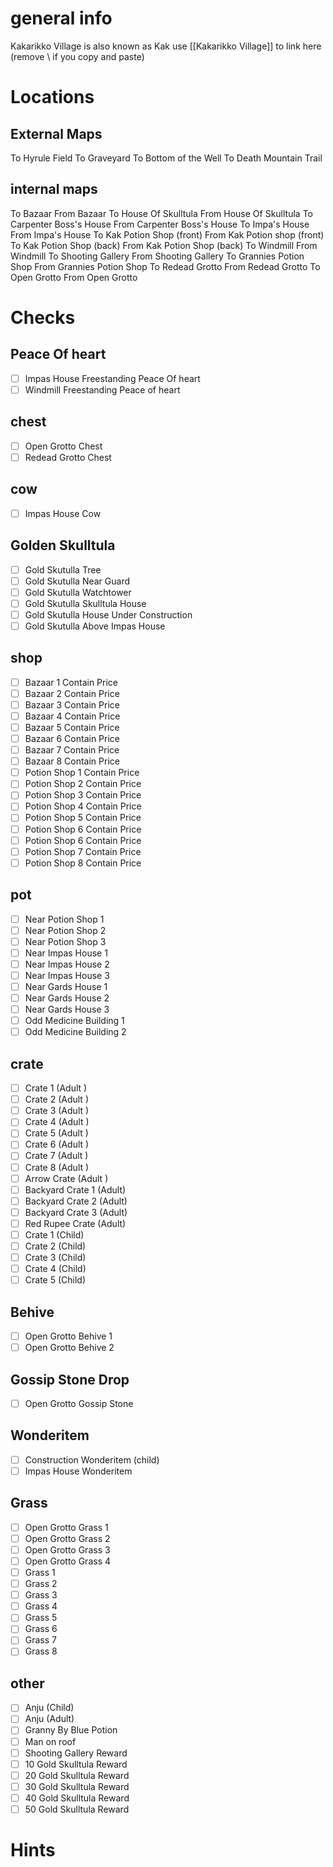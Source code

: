 # general info 
Kakarikko Village is also known as Kak use \[\[Kakarikko Village]] to link here (remove \\ if you copy and paste)
# Locations
## External Maps
To Hyrule Field
To Graveyard
To Bottom of the Well
To Death Mountain Trail
## internal maps
To Bazaar
From Bazaar
To House Of Skulltula
From House Of Skulltula
To Carpenter Boss's House
From Carpenter Boss's House
To Impa's House
From Impa's House
To Kak Potion Shop (front)
From Kak Potion shop (front)
To Kak Potion Shop (back)
From Kak Potion Shop (back)
To Windmill 
From Windmill
To Shooting Gallery
From Shooting Gallery
To Grannies Potion Shop
From Grannies Potion Shop
To Redead Grotto
From Redead Grotto
To Open Grotto
From Open Grotto
# Checks
## Peace Of heart
- [ ] Impas House Freestanding Peace Of heart
- [ ] Windmill Freestanding Peace of heart
## chest
- [ ] Open Grotto Chest
- [ ] Redead Grotto Chest
## cow
- [ ] Impas House Cow
## Golden Skulltula
- [ ] Gold Skutulla Tree
- [ ] Gold Skutulla Near Guard
- [ ] Gold Skutulla Watchtower
- [ ] Gold Skutulla Skulltula House
- [ ] Gold Skutulla House Under Construction
- [ ] Gold Skutulla Above Impas House
## shop
- [ ] Bazaar 1 Contain   Price
- [ ] Bazaar 2 Contain   Price
- [ ] Bazaar 3 Contain   Price
- [ ] Bazaar 4 Contain   Price
- [ ] Bazaar 5 Contain   Price
- [ ] Bazaar 6 Contain   Price
- [ ] Bazaar 7 Contain   Price
- [ ] Bazaar 8 Contain   Price
- [ ] Potion Shop 1 Contain   Price
- [ ] Potion Shop 2 Contain   Price
- [ ] Potion Shop 3 Contain   Price
- [ ] Potion Shop 4 Contain   Price
- [ ] Potion Shop 5 Contain   Price
- [ ] Potion Shop 6 Contain   Price
- [ ] Potion Shop 6 Contain   Price
- [ ] Potion Shop 7 Contain   Price
- [ ] Potion Shop 8 Contain   Price
## pot
- [ ] Near Potion Shop 1
- [ ] Near Potion Shop 2
- [ ] Near Potion Shop 3
- [ ] Near Impas House 1
- [ ] Near Impas House 2
- [ ] Near Impas House 3
- [ ] Near Gards House 1
- [ ] Near Gards House 2
- [ ] Near Gards House 3
- [ ] Odd Medicine Building 1
- [ ] Odd Medicine Building 2
## crate
- [ ] Crate  1 (Adult )
- [ ] Crate  2 (Adult )
- [ ] Crate  3 (Adult )
- [ ] Crate  4 (Adult )
- [ ] Crate  5 (Adult )
- [ ] Crate  6 (Adult )
- [ ] Crate  7 (Adult )
- [ ] Crate  8 (Adult )
- [ ] Arrow Crate  (Adult )
- [ ] Backyard Crate 1 (Adult)
- [ ] Backyard Crate 2 (Adult)
- [ ] Backyard Crate 3 (Adult)
- [ ] Red Rupee Crate  (Adult)
- [ ] Crate 1 (Child)
- [ ] Crate 2 (Child)
- [ ] Crate 3 (Child)
- [ ] Crate 4 (Child)
- [ ] Crate 5 (Child)
## Behive
- [ ] Open Grotto Behive 1
- [ ] Open Grotto Behive 2
## Gossip Stone Drop
- [ ] Open Grotto Gossip Stone
## Wonderitem
- [ ] Construction Wonderitem (child)
- [ ] Impas House Wonderitem
## Grass
- [ ] Open Grotto Grass 1
- [ ] Open Grotto Grass 2
- [ ] Open Grotto Grass 3
- [ ] Open Grotto Grass 4
- [ ] Grass 1
- [ ] Grass 2
- [ ] Grass 3
- [ ] Grass 4
- [ ] Grass 5
- [ ] Grass 6
- [ ] Grass 7
- [ ] Grass 8
## other
- [ ] Anju (Child)
- [ ] Anju (Adult)
- [ ] Granny By Blue Potion
- [ ] Man on roof
- [ ] Shooting Gallery Reward
- [ ] 10 Gold Skulltula Reward
- [ ] 20 Gold Skulltula Reward
- [ ] 30 Gold Skulltula Reward
- [ ] 40 Gold Skulltula Reward
- [ ] 50 Gold Skulltula Reward
# Hints